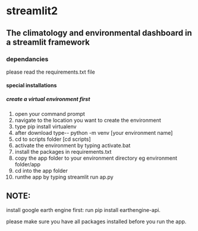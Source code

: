 # streamlit2
##  The climatology and environmental dashboard in a streamlit framework 

### dependancies 

please read the requirements.txt file 

#### special installations 

##### create a virtual environment first 

1. open your command prompt 
2. navigate to the location you want to create the environment 
3. type pip install virtualenv 
5. after download type-- python -m venv [your environment name]
6. cd to scripts folder [cd scripts]
7. activate the environment by typing activate.bat 
8. install the packages in requirements.txt
9. copy the app folder to your environment directory eg environment folder/app
10. cd into the app folder 
11. runthe app by typing streamlit run ap.py 
## NOTE: 

install google earth engine first: run pip install earthengine-api.

please make sure you have all packages installed before you run the app.
